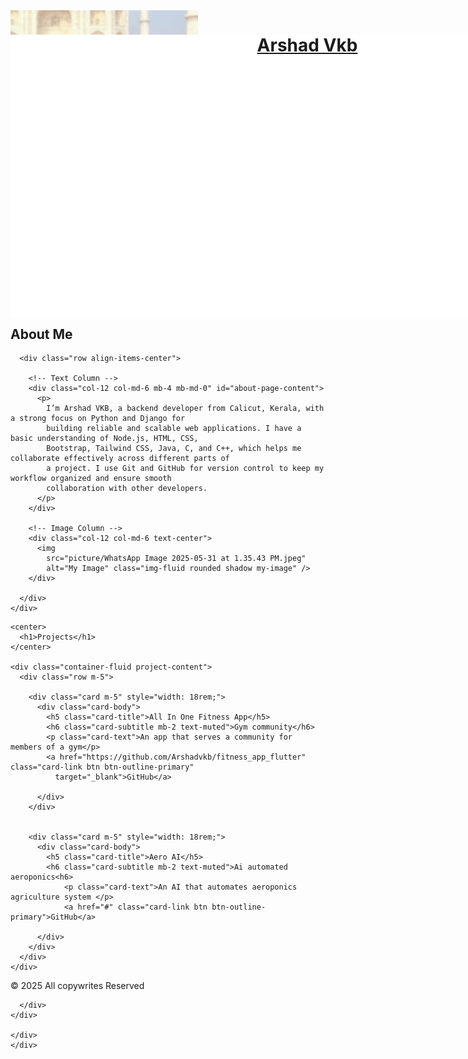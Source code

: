 <!DOCTYPE html>
<html lang="en" style="scroll-behavior: smooth">

<head>
  <meta charset="UTF-8">
  <meta name="viewport" content="width=device-width, initial-scale=1.0">
  <meta http-equiv="X-UA-Compatible" content="ie=edge">
  <title>ARSHAD PERSONAL WEBSITE</title>
  <link rel="stylesheet" href="hi.css">
  <link rel="stylesheet" href="https://cdn.jsdelivr.net/npm/bootstrap@5.3.2/dist/css/bootstrap.min.css">

  <link rel="stylesheet" href="https://cdnjs.cloudflare.com/ajax/libs/font-awesome/6.0.0-beta3/css/all.min.css">
  <link href='https://cdn.boxicons.com/fonts/brands/boxicons-brands.min.css' rel='stylesheet'>
</head>

<body>


  <header style="color:white; position: fixed; width: 100%; height:12vh ; z-index: 100">
    <div class="row " style="background-color: white;">
      <div class="col-9 " style="padding-right: 10px;">
        <a href="#Home" class="home-button ">
          <h1 class="namee">Arshad Vkb</h1>
        </a>
      </div>
      <div class="col-3 ">
        <nav class="navbar navbar-expand-lg">
          <div class="container-fluid">

            <button class="navbar-toggler" type="button" data-bs-toggle="collapse"
              data-bs-target="#navbarSupportedContent" aria-controls="navbarSupportedContent" aria-expanded="false"
              aria-label="Toggle navigation">
              <span class="navbar-toggler-icon"></span>
            </button>
            <div class="collapse navbar-collapse" id="navbarSupportedContent">
              <ul class="navbar-nav me-auto mb-2 mb-lg-0">
                <li class="nav-item">
                  <a class="nav-link active" aria-current="page" href="#Home">Home</a>
                </li>
                <li class="nav-item">
                  <a class="nav-link" href="#about">About</a>
                </li>
                <li class="nav-item">
                  <a class="nav-link" href="#projects">Project</a>
                </li>

              </ul>
            </div>
          </div>
        </nav>


      </div>
    </div>
  </header>




  <section class="Home pt-5" id="Home" >
    <div class="container-fluid home-page-conent">
      <div class="d-flex" >
        <div class="col-6">
          <img
            src="picture/WhatsApp Image 2025-05-31 at 1.35.43 PM.jpeg"
            alt=""  class="rounded-circle mt-4 profile-picture" style="height: 300px; width: 300px;  ">
        </div>
        <div class="col-6 ">
          <h1 style="font-family:sans-serif;color: white; ">Arshad VKB</h1>
          <h4 style="color:white; background-color: transparent;">I am Backend devoleper.I use python and Node.js for backend.I use git and github for version control </h4>
        </div>

      </div>

    </div>
  </section>



  <section id="about" class="about-page bg-light py-5">
    <div class="container">
      <h1 class="about-page-head text-center mb-4">About Me</h1>

      <div class="row align-items-center">

        <!-- Text Column -->
        <div class="col-12 col-md-6 mb-4 mb-md-0" id="about-page-content">
          <p>
            I’m Arshad VKB, a backend developer from Calicut, Kerala, with a strong focus on Python and Django for
            building reliable and scalable web applications. I have a basic understanding of Node.js, HTML, CSS,
            Bootstrap, Tailwind CSS, Java, C, and C++, which helps me collaborate effectively across different parts of
            a project. I use Git and GitHub for version control to keep my workflow organized and ensure smooth
            collaboration with other developers.
          </p>
        </div>

        <!-- Image Column -->
        <div class="col-12 col-md-6 text-center">
          <img
            src="picture/WhatsApp Image 2025-05-31 at 1.35.43 PM.jpeg"
            alt="My Image" class="img-fluid rounded shadow my-image" />
        </div>

      </div>
    </div>
  </section>


  <section class="projects" id="projects">


    <center>
      <h1>Projects</h1>
    </center>

    <div class="container-fluid project-content">
      <div class="row m-5">

        <div class="card m-5" style="width: 18rem;">
          <div class="card-body">
            <h5 class="card-title">All In One Fitness App</h5>
            <h6 class="card-subtitle mb-2 text-muted">Gym community</h6>
            <p class="card-text">An app that serves a community for members of a gym</p>
            <a href="https://github.com/Arshadvkb/fitness_app_flutter" class="card-link btn btn-outline-primary"
              target="_blank">GitHub</a>

          </div>
        </div>


        <div class="card m-5" style="width: 18rem;">
          <div class="card-body">
            <h5 class="card-title">Aero AI</h5>
            <h6 class="card-subtitle mb-2 text-muted">Ai automated aeroponics<h6>
                <p class="card-text">An AI that automates aeroponics agriculture system </p>
                <a href="#" class="card-link btn btn-outline-primary">GitHub</a>

          </div>
        </div>
      </div>
    </div>

  </section>


  <footer class="footer">
    <div class="container-fluid ">
      <div class="row justify-content-center py-3">
        <a class="col-1 text-center" href="https://www.instagram.com/arshadvkb" target="_blank">
          <i class="fab fa-instagram fa-2x" style="color: white;"></i>
        </a>
        <a class="col-1 text-center" href="https://www.facebook.com/share/KioMU1hwQx8cmYCN" target="_blank">
          <i class="fab fa-facebook fa-2x" style="color: white;"></i>
        </a>
        <a class="col-1 text-center" href="https://x.com/arshad_vkb?t=acFJcTJrXmr26GVVT4dmrA&s=08" target="_blank">
          <i class="fab fa-twitter fa-2x" style="color: white;"></i>
        </a>
        <a class="col-1 text-center" href="https://www.linkedin.com/in/arshadvkb" target="_blank">
          <i class="fab fa-linkedin fa-2x" style="color: white;"></i>
        </a>
        <a class="col-1 text-center" href="https://github.com/arshadvkb" target="_blank">
          <i class="fab fa-github fa-2x" style="color: white;"></i>
        </a>
      </div>
      <div class="row text-center">
        <p> © 2025 All copywrites Reserved</p>
      </div>
      <div class="row">




       
      </div>
    </div>

    </div>
    </div>



  </footer>

  <script src="https://cdn.jsdelivr.net/npm/bootstrap@5.3.2/dist/js/bootstrap.bundle.min.js"></script>
  <script src="scripts.js"></script>
</body>

</html>
